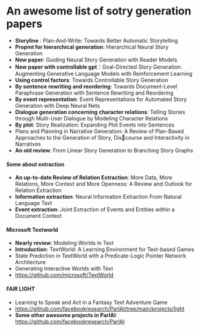 # An awesome list of sotry generation papers

- **Storyline** : Plan-And-Write: Towards Better Automatic Storytelling
- **Propmt for hierarchical generation**: Hierarchical Neural Story Generation
- **New paper**: Guiding Neural Story Generation with Reader Models
- **New paper with controllable gpt**：Goal-Directed Story Generation: Augmenting Generative Language Models with Reinforcement Learning
- **Using control factors**: Towards Controllable Story Generation
- **By sentence rewriting and reordering**: Towards Document-Level Paraphrase Generation with Sentence Rewriting and Reordering
- **By event representation**: Event Representations for Automated Story Generation with Deep Neural Nets
- **Dialogue generation concerning character relations**: Telling Stories through Multi-User Dialogue by Modeling Character Relations
- **By plot**: Story Realization: Expanding Plot Events into Sentences
- Plans and Planning in Narrative Generation: A Review of  Plan-Based Approaches to the Generation of Story, Discourse and Interactivity in Narratives
- **An old review**: From Linear Story Generation to Branching Story Graphs

#### Some about extraction

- **An up-to-date Review of  Relation Extraction**: More Data, More Relations, More Context and More Openness: A Review and Outlook for Relation Extraction
- **Information extraction**: Neural Information Extraction From Natural Language Text
- **Event extraction**: Joint Extraction of Events and Entities within a Document Context

####  Microsoft Textworld

- **Nearly review**: Modeling Worlds in Text
- **Introduction**: TextWorld: A Learning Environment for Text-based Games
- State Prediction in TextWorld with a Predicate-Logic Pointer Network Architecture
- Generating Interactive Worlds with Text
- https://github.com/microsoft/TextWorld

#### FAIR LIGHT

- Learning to Speak and Act in a Fantasy Text Adventure Game
- https://github.com/facebookresearch/ParlAI/tree/main/projects/light
- **Some other awesome projects in ParlAI**: https://github.com/facebookresearch/ParlAI

